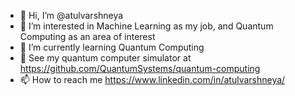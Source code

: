 - 👋 Hi, I’m @atulvarshneya
- 👀 I’m interested in Machine Learning as my job, and Quantum Computing as an area of interest
- 🌱 I’m currently learning Quantum Computing
- 👀 See my quantum computer simulator at https://github.com/QuantumSystems/quantum-computing
- 📫 How to reach me https://www.linkedin.com/in/atulvarshneya/

<!---
atulvarshneya/atulvarshneya is a ✨ special ✨ repository because its `README.md` (this file) appears on your GitHub profile.
You can click the Preview link to take a look at your changes.
--->
